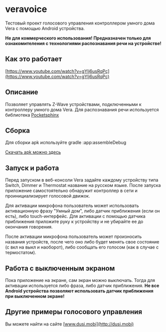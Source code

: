 veravoice
=========

Тестовый проект голосового управления контроллером умного дома Vera с помощью Android устройства.

**Не для коммерческого использования! Предназначен только для ознакомителения с технологиями распознавания речи на устройстве!**

## Как это работает
[https://www.youtube.com/watch?v=gYIj6usRqPc](https://www.youtube.com/watch?v=gYIj6usRqPc)

## Описание
Позволяет управлять Z-Wave устройствами, подключенными к контроллеру умного дома Vera.
Для распознавания речи используется библиотека [Pocketsphinx](http://cmusphinx.sourceforge.net/)

## Сборка
Для сборки apk используйте gradle :app:assembleDebug
  
[Скачать apk можно здесь](https://github.com/Morfeusys/veravoice/releases)

## Запуск и работа
Перед запуском в веб-консоли Vera задайте каждому устройству типа Switch, Dimmer и Thermostat название на русском языке.
После запуска приложение самостоятельно обнаружит контроллер в сети и проинициализирует голосовой движок.
  
Для активации микрофона пользователь может использовать активационную фразу "Умный дом", либо датчик приближения (если он есть), либо touch-интерфейс.
Для активации с помощью датчика приближения приложите руку к устройству и не убирайте ее до окончания говорения.
  
После активации микрофона пользователь может произносить названия устройств, после чего оно либо будет менять свое состояние (с вкл на выкл и наоборот), либо сообщать его голосом (как в случае с термостатом).

## Работа с выключенным экраном
Пока приложение на экране, сам экран можно выключать. Тогда для активации используется либо фраза, либо датчик приближения.
**Не все Android устройства позволяют использовать датчик приближения при выключенном экране!**

## Другие примеры голосового управления
Вы можете найти на сайте [www.dusi.mobi](http://dusi.mobi)

